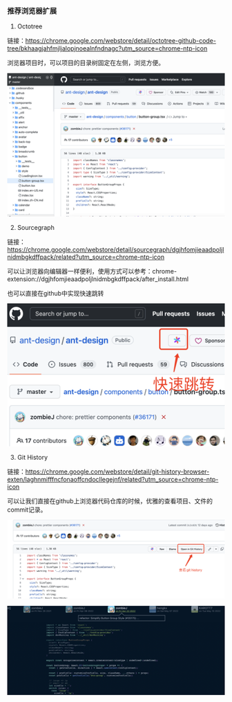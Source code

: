 ### 推荐浏览器扩展

1. Octotree

链接：https://chrome.google.com/webstore/detail/octotree-github-code-tree/bkhaagjahfmjljalopjnoealnfndnagc?utm_source=chrome-ntp-icon

浏览器项目时，可以项目的目录树固定在左侧，浏览方便。

![Octotree](./images/i16.png)

2. Sourcegraph

链接：https://chrome.google.com/webstore/detail/sourcegraph/dgjhfomjieaadpoljlnidmbgkdffpack/related?utm_source=chrome-ntp-icon

可以让浏览器向编辑器一样便利，使用方式可以参考：chrome-extension://dgjhfomjieaadpoljlnidmbgkdffpack/after_install.html

也可以直接在github中实现快速跳转

![Sourcegraph快速跳转](./images/i17.png)

3. Git History

链接：https://chrome.google.com/webstore/detail/git-history-browser-exten/laghnmifffncfonaoffcndocllegejnf/related?utm_source=chrome-ntp-icon

可以让我们直接在github上浏览器代码仓库的时候，优雅的查看项目、文件的commit记录。

![查看githistory](./images/i18.png)

![轻松的查看每个committer的提交记录](./images/i19.png)